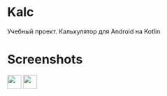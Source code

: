 # Kalc

Учебный проект. Калькулятор для Android на Kotlin


# Screenshots

<img src="https://gitlab.com/mr.kotik/kalc/-/blob/main/IMG/photo_2022-02-12_23-37-26.jpg?raw=true" height="32"/>
<img src="https://gitlab.com/mr.kotik/kalc/-/blob/main/IMG/photo_2022-02-12_23-37-03.jpg" height="32"/>

